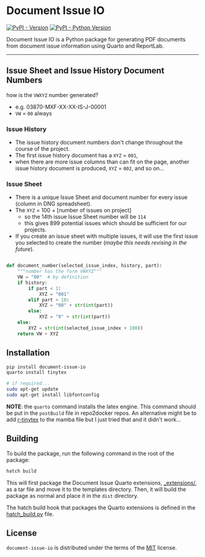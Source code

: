 # Document Issue IO

[![PyPI - Version](https://img.shields.io/pypi/v/document-issue-io.svg)](https://pypi.org/project/document-issue-io)
[![PyPI - Python Version](https://img.shields.io/pypi/pyversions/document-issue-io.svg)](https://pypi.org/project/document-issue-io)

Document Issue IO is a Python package for generating PDF documents from
document issue information using Quarto and ReportLab.

-----

## Issue Sheet and Issue History Document Numbers

how is the `VWXYZ` number generated?
- e.g. 03870-MXF-XX-XX-IS-J-00001
- `VW` = `00` always 


### Issue History

- The issue history document numbers don't change throughout the course of the project. 
- The first issue history document has a `XYZ` = `001`, 
- when there are more issue columns than can fit on the page, another issue history document is produced, `XYZ` = `002`, and so on...

### Issue Sheet

- There is a unique Issue Sheet and document number for every issue (column in DNG spreadsheet). 
- The `XYZ` = 100 + [number of issues on project]
  - so the 14th issue Issue Sheet number will be `114`
  - this gives 899 potential issues which should be sufficient for our projects. 
- If you create an issue sheet with multiple issues, it will use the first issue you selected to create the number (*maybe this needs revising in the future*).


```py

def document_number(selected_issue_index, history, part):
    """number has the form VWXYZ"""
    VW = "00"  # by definition
    if history:
        if part < 1:
            XYZ = "001"
        elif part < 10:
            XYZ = "00" + str(int(part))
        else:
            XYZ = "0" + str(int(part))
    else:
        XYZ = str(int(selected_issue_index + 100))
    return VW + XYZ

```

## Installation

```bash
pip install document-issue-io
quarto install tinytex

# if required... 
sudo apt-get update
sudo apt-get install libfontconfig
```

**NOTE**: the `quarto` command installs the latex engine. This command should be put in the `postBuild` file in repo2docker repos. 
An alternative might be to add [r-tinytex](https://anaconda.org/conda-forge/r-tinytex) to the mamba file but I just tried that and it didn't work... 


## Building

To build the package, run the following command in the root of the package:

```bash
hatch build
```

This will first package the Document Issue Quarto extensions, [_extensions/](../document-issue-quarto/_extensions/),
as a tar file and move it to the templates directory. Then, it will build the package as normal and place it in
the `dist` directory.

The hatch build hook that packages the Quarto extensions is defined in the [hatch_build.py](hatch_build.py) file.

## License

`document-issue-io` is distributed under the terms of the [MIT](https://spdx.org/licenses/MIT.html) license.
